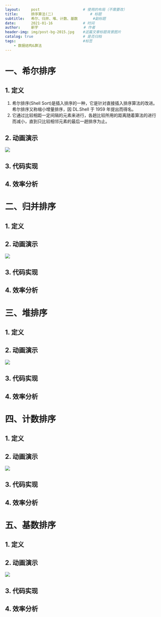 ```yaml
---
layout:     post                    # 使用的布局（不需要改）
title:      排序算法(二)    				# 标题 
subtitle:   希尔、归并、堆、计数、基数 		#副标题
date:       2021-01-16              # 时间
author:     新宇                     # 作者
header-img: img/post-bg-2015.jpg    #这篇文章标题背景图片
catalog: true                       # 是否归档
tags:                               #标签
    - 数据结构&算法
---
```


# 一、希尔排序
## 1. 定义
1. 希尔排序(Shell Sort)是插入排序的一种，它是针对直接插入排序算法的改进。希尔排序又称缩小增量排序，因 DL.Shell 于 1959 年提出而得名。
2. 它通过比较相距一定间隔的元素来进行，各趟比较所用的距离随着算法的进行而减小，直到只比较相邻元素的最后一趟排序为止。

## 2. 动画演示
![](https://pic2.zhimg.com/50/v2-924c253a0ce18b65eb5d590699c8773b_hd.webp?source=1940ef5c)

## 3. 代码实现

## 4. 效率分析

# 二、归并排序
## 1. 定义
## 2. 动画演示
![](https://pic4.zhimg.com/50/v2-ed06651ca489ff4454e9889ca0d753db_hd.webp?source=1940ef5c)
## 3. 代码实现
## 4. 效率分析

# 三、堆排序
## 1. 定义
## 2. 动画演示
![](https://pic1.zhimg.com/50/v2-c892078dcb61230c6233fc5de4b4aebc_hd.webp?source=1940ef5c)
## 3. 代码实现
## 4. 效率分析

# 四、计数排序
## 1. 定义
## 2. 动画演示
![](https://pic1.zhimg.com/50/v2-86055f604a687cc18e781160bcc8b781_hd.webp?source=1940ef5c)
## 3. 代码实现
## 4. 效率分析

# 五、基数排序
## 1. 定义
## 2. 动画演示
![](https://pic2.zhimg.com/50/v2-126c359bd98e64c79a2a1db2e829e57b_hd.webp?source=1940ef5c)
## 3. 代码实现
## 4. 效率分析